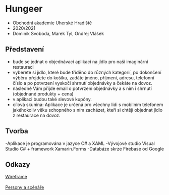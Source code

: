 # Hungeer

- Obchodní akademie Uherské Hradiště
- 2020/2021
- Dominik Svoboda, Marek Tyl, Ondřej Vlášek

## Představení
- bude se jednat o objednávací aplikací na jídlo pro naši imaginární restauraci
- vyberete si jídlo, které bude tříděno do různých kategorií, po dokončení výběru přejdete do košíku, zadáte jméno, příjmení, adresu, telefonní číslo a po potvrzení vyskoči shrnutí objednávky a čekáte na dovoz.
- následně Vám přijde email o potvrzení objednávky a s ním i shrnutí (objednané produkty + cena)
- v aplikaci budou také slevové kupóny.
- cílová skunina: Aplikace je určená pro všechny lidi s mobilním telefonem jakéhokoliv věku schopného s ním zacházet, kteří si chtějí objednat jídlo z restaurace na dovoz.

## Tvorba
-Aplikace je programována v jazyce C# a XAML
-Vývojové studio Visual Studio C# + framework Xamarin.Forms
-Databáze skrze Firebase od Google

## Odkazy
[Wireframe](https://github.com/marektyl/Hungeer/blob/main/Popis%20wirefram%C5%AF.png)
<br/><br/>
[Persony a scénáře](https://github.com/marektyl/Hungeer/blob/main/tabulka%20UI.md)
